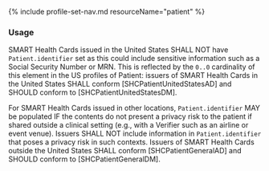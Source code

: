 {% include profile-set-nav.md resourceName="patient" %}

<script>
// Move Markdown TOC below navigation
var ref = document.querySelector('h4');
var el = document.querySelector('div.markdown-toc');
ref.parentNode.insertBefore(el, ref);
</script>

### Usage

SMART Health Cards issued in the United States SHALL NOT have `Patient.identifier` set as this could include sensitive information such as a Social Security Number or MRN. This is reflected by the `0..0` cardinality of this element in the US profiles of Patient: issuers of SMART Health Cards in the United States SHALL conform [SHCPatientUnitedStatesAD] and SHOULD conform to [SHCPatientUnitedStatesDM].

For SMART Health Cards issued in other locations, `Patient.identifier` MAY be populated IF the contents do not present a privacy risk to the patient if shared outside a clinical setting (e.g., with a Verifier such as an airline or event venue). Issuers SHALL NOT include information in `Patient.identifier` that poses a privacy risk in such contexts. Issuers of SMART Health Cards outside the United States SHALL conform [SHCPatientGeneralAD] and SHOULD conform to [SHCPatientGeneralDM].
